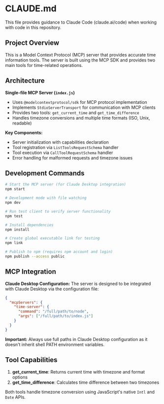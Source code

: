 # CLAUDE.md

This file provides guidance to Claude Code (claude.ai/code) when working with code in this repository.

## Project Overview

This is a Model Context Protocol (MCP) server that provides accurate time information tools. The server is built using the MCP SDK and provides two main tools for time-related operations.

## Architecture

**Single-file MCP Server (`index.js`)**
- Uses `@modelcontextprotocol/sdk` for MCP protocol implementation
- Implements `StdioServerTransport` for communication with MCP clients
- Provides two tools: `get_current_time` and `get_time_difference`
- Handles timezone conversions and multiple time formats (ISO, Unix, readable)

**Key Components:**
- Server initialization with capabilities declaration
- Tool registration via `ListToolsRequestSchema` handler
- Tool execution via `CallToolRequestSchema` handler
- Error handling for malformed requests and timezone issues

## Development Commands

```bash
# Start the MCP server (for Claude Desktop integration)
npm start

# Development mode with file watching
npm dev

# Run test client to verify server functionality
npm test

# Install dependencies
npm install

# Create global executable link for testing
npm link

# Publish to npm (requires npm account and login)
npm publish --access public
```

## MCP Integration

**Claude Desktop Configuration:**
The server is designed to be integrated with Claude Desktop via the configuration file:
```json
{
  "mcpServers": {
    "time-server": {
      "command": "/full/path/to/node",
      "args": ["/full/path/to/index.js"]
    }
  }
}
```

**Important:** Always use full paths in Claude Desktop configuration as it doesn't inherit shell PATH environment variables.

## Tool Capabilities

1. **get_current_time**: Returns current time with timezone and format options
2. **get_time_difference**: Calculates time difference between two timezones

Both tools handle timezone conversion using JavaScript's native `Intl` and `Date` APIs.
